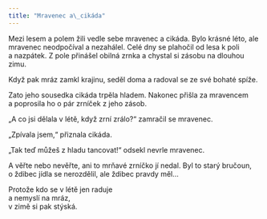 ```yaml
---
title: "Mravenec a\_cikáda"
---
```


Mezi lesem a polem žili vedle sebe mravenec a cikáda. Bylo krásné léto, ale mravenec neodpočíval a nezahálel. Celé dny se plahočil od lesa k poli a nazpátek. Z pole přinášel obilná zrnka a chystal si zásobu na dlouhou zimu.

Když pak mráz zamkl krajinu, seděl doma a radoval se ze své bohaté spíže.

Zato jeho sousedka cikáda trpěla hladem. Nakonec přišla za mravencem a poprosila ho o pár zrníček z jeho zásob.

„A co jsi dělala v létě, když zrní zrálo?“ zamračil se mravenec.

„Zpívala jsem,“ přiznala cikáda.

„Tak teď můžeš z hladu tancovat!“ odsekl nevrle mravenec.

A věřte nebo nevěřte, ani to mrňavé zrníčko jí nedal. Byl to starý bručoun, o ždibec jídla se nerozdělil, ale ždibec pravdy měl…

Protože kdo se v létě jen raduje  
a nemyslí na mráz,  
v zimě si pak stýská.
